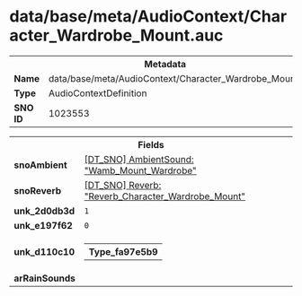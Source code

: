 <h1>data/base/meta/AudioContext/Character_Wardrobe_Mount.auc</h1><table><tr><th colspan="100%">Metadata</th></tr><tr><td><b>Name</b></td><td>data/base/meta/AudioContext/Character_Wardrobe_Mount.auc</td></tr><tr><td><b>Type</b></td><td>AudioContextDefinition</td></tr><tr><td><b>SNO ID</b></td><td>1023553</td></tr></table>

<table><tr><th colspan="100%">Fields</th></tr><tr><td><b>snoAmbient</b></td><td><a href="..\AmbientSound\Wamb_Mount_Wardrobe.ams.md">[DT_SNO] AmbientSound: "Wamb_Mount_Wardrobe"</a></td></tr><tr><td><b>snoReverb</b></td><td><a href="..\Reverb\Reverb_Character_Wardrobe_Mount.rev.md">[DT_SNO] Reverb: "Reverb_Character_Wardrobe_Mount"</a></td></tr><tr><td><b>unk_2d0db3d</b></td><td><code>1</code></td></tr><tr><td><b>unk_e197f62</b></td><td><code>0</code></td></tr><tr><td><b>unk_d110c10</b></td><td><table><tr><th colspan="100%">Type_fa97e5b9</th></tr></table>

</td></tr><tr><td><b>arRainSounds</b></td><td></td></tr></table>

